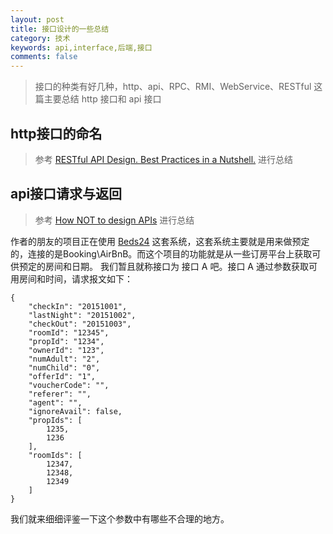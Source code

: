 ```yaml
---
layout: post
title: 接口设计的一些总结
category: 技术
keywords: api,interface,后端,接口
comments: false
---
```


> 接口的种类有好几种，http、api、RPC、RMI、WebService、RESTful
> 这篇主要总结 http 接口和 api 接口

## http接口的命名
> 参考 [RESTful API Design. Best Practices in a Nutshell.](https://blog.philipphauer.de/restful-api-design-best-practices/) 进行总结

## api接口请求与返回
> 参考 [How NOT to design APIs](https://blog.usejournal.com/how-not-to-design-restful-apis-fb4892d9057a) 进行总结

作者的朋友的项目正在使用 [Beds24](http://beds24.com/) 这套系统，这套系统主要就是用来做预定的，连接的是Booking\AirBnB。而这个项目的功能就是从一些订房平台上获取可供预定的房间和日期。
我们暂且就称接口为 接口 A 吧。接口 A 通过参数获取可用房间和时间，请求报文如下：
```
{
    "checkIn": "20151001",
    "lastNight": "20151002",
    "checkOut": "20151003",
    "roomId": "12345",
    "propId": "1234",
    "ownerId": "123",
    "numAdult": "2",
    "numChild": "0",
    "offerId": "1",
    "voucherCode": "",
    "referer": "",
    "agent": "",
    "ignoreAvail": false,
    "propIds": [
        1235,
        1236
    ],
    "roomIds": [
        12347,
        12348,
        12349
    ]
}
```
我们就来细细评鉴一下这个参数中有哪些不合理的地方。
